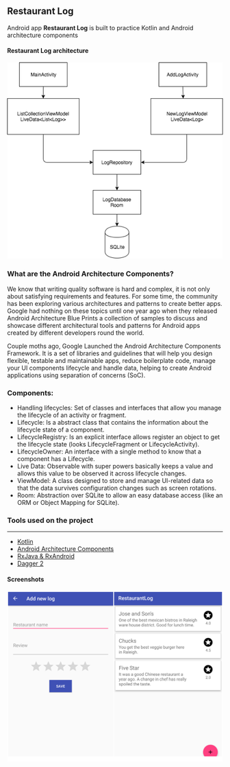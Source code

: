## Restaurant Log
Android app **Restaurant Log** is built to practice Kotlin and Android architecture components

#### Restaurant Log architecture
![](./LogArchitecture.png)

### What are the Android Architecture Components?
We know that writing quality software is hard and complex, it is not only about satisfying requirements and features. For some time, the community has been exploring various architectures and patterns to create better apps. Google had nothing on these topics until one year ago when they released Android Architecture Blue Prints a collection of samples to discuss and showcase different architectural tools and patterns for Android apps created by different developers round the world.

Couple moths ago, Google Launched the Android Architecture Components Framework. It is a set of libraries and guidelines that will help you design flexible, testable and maintainable apps, reduce boilerplate code, manage your UI components lifecycle and handle data, helping to create Android applications using separation of concerns (SoC).

### Components:
- Handling lifecycles: Set of classes and interfaces that allow you manage the lifecycle of an activity or fragment.
- Lifecycle: Is a abstract class that contains the information about the lifecycle state of a component.
- LifecycleRegistry: Is an explicit interface allows register an object to get the lifecycle state (looks LifecycleFragment or LifecycleActivity).
- LifecycleOwner: An interface with a single method to know that a component has a Lifecycle.
- Live Data: Observable with super powers basically keeps a value and allows this value to be observed it across lifecycle changes.
- ViewModel: A class designed to store and manage UI-related data so that the data survives configuration changes such as screen rotations.
- Room: Abstraction over SQLite to allow an easy database access (like an ORM or Object Mapping for SQLite).

### Tools used on the project
-----------------------------------------
* [Kotlin][1]
* [Android Architecture Components][2]
* [RxJava & RxAndroid][3]
* [Dagger 2][4]

[1]: https://kotlinlang.org/
[2]: https://developer.android.com/topic/libraries/architecture/index.html
[3]: https://github.com/ReactiveX/RxAndroid
[4]: https://github.com/google/dagger

#### Screenshots
![](./LogScreenshots.png)
